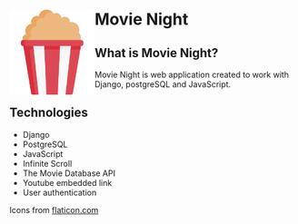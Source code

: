 # Movie Night <img align="left" width="150" height="150" src="movies/static/movies/icons/popcorn.png">

## What is Movie Night?

Movie Night is web application created to work with Django, postgreSQL and JavaScript.

## Technologies

- Django
- PostgreSQL
- JavaScript
- Infinite Scroll
- The Movie Database API
- Youtube embedded link
- User authentication

Icons from <a href="https://www.flaticon.com/">flaticon.com</a>
